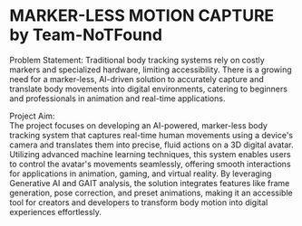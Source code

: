 # MARKER-LESS MOTION CAPTURE by Team-NoTFound
Problem Statement: 
Traditional body tracking systems rely on costly markers and specialized hardware, 
limiting accessibility. There is a growing need for a marker-less, AI-driven solution to 
accurately capture and translate body movements into digital environments, catering to 
beginners and professionals in animation and real-time applications. 

Project Aim:  
The project focuses on developing an AI-powered, marker-less body tracking system 
that captures real-time human movements using a device's camera and translates 
them into precise, fluid actions on a 3D digital avatar. Utilizing advanced machine 
learning techniques, this system enables users to control the avatar's movements 
seamlessly, offering smooth interactions for applications in animation, gaming, and 
virtual reality. By leveraging Generative AI and GAIT analysis, the solution integrates 
features like frame generation, pose correction, and preset animations, making it an 
accessible tool for creators and developers to transform body motion into digital 
experiences effortlessly. 
